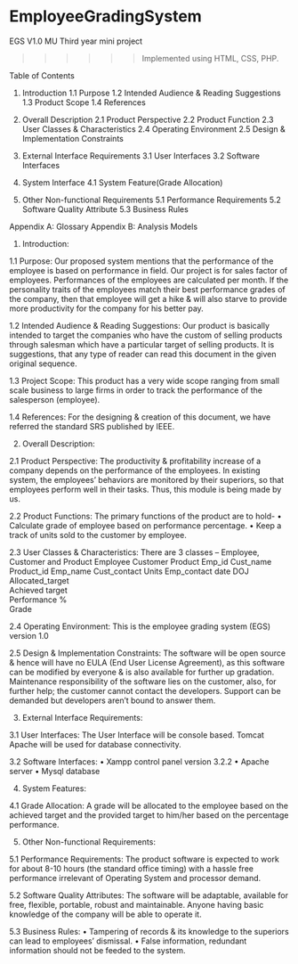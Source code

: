 # EmployeeGradingSystem
EGS V1.0
MU Third year mini project
>>>>>> Implemented using HTML, CSS, PHP.

Table of Contents
1.	Introduction
1.1	Purpose
1.2	Intended Audience & Reading Suggestions
1.3	Product Scope
1.4	References

2.	Overall Description
2.1	Product Perspective
2.2	Product Function
2.3	User Classes & Characteristics
2.4	Operating Environment
2.5	Design & Implementation Constraints

3.	External  Interface Requirements
3.1	User Interfaces
3.2	Software Interfaces

4.	System Interface
4.1	System Feature(Grade Allocation)

5.	Other Non-functional Requirements
5.1	Performance Requirements
5.2	Software Quality Attribute
5.3	Business Rules

Appendix A: Glossary
Appendix B: Analysis Models


1.	Introduction:

1.1	Purpose:
       Our proposed system mentions that the performance of the employee is based on performance in field.  Our project is for sales factor of employees.  Performances of the employees are calculated per month.  If the personality traits of the employees match their best performance grades of the company, then that employee will get a hike & will also starve to provide more productivity for the company for his better pay.

1.2	Intended Audience & Reading Suggestions:
       Our product is basically intended to target the companies who have the custom of selling products through salesman which have a particular target of selling products.  It is suggestions, that any type of reader can read this document in the given original sequence.

1.3	Project Scope:
      This product has a very wide scope ranging from small scale business to large firms in order to track the performance of the salesperson (employee).

1.4	References:
                              For the designing & creation of this document, we have referred the standard SRS published by IEEE.


2.	Overall Description:

2.1	Product Perspective:
        The productivity & profitability increase of a company depends on the performance of the employees.  In existing system, the employees’ behaviors are monitored by their superiors, so that employees perform well in their tasks.  Thus, this module is being made by us.

2.2	Product Functions:
        The primary functions of the product are to hold-
•	Calculate grade of employee based on performance percentage.
•	Keep a track of units sold to the customer by employee.

2.3	User Classes & Characteristics:
  There are 3 classes – Employee, Customer and Product
      Employee	Customer	Product
      Emp_id	Cust_name	Product_id
      Emp_name	Cust_contact	Units
      Emp_contact		date
      DOJ		
      Allocated_target		
      Achieved target		
      Performance %		
      Grade
      
2.4	Operating Environment:
       This is the employee grading system (EGS) version 1.0 

2.5	Design  & Implementation Constraints:
       The software will be open source & hence will have no EULA (End User License Agreement), as this software can be modified by everyone & is also available for further up gradation.  Maintenance responsibility of the software lies on the customer, also, for further help; the customer cannot contact the developers.  Support can be demanded but developers aren’t bound to answer them.  

3.	External Interface Requirements:

3.1	User Interfaces:
      The User Interface will be console based.  Tomcat Apache will be used for database connectivity.

3.2	Software Interfaces:
•	Xampp control panel version 3.2.2
•	Apache server
•	Mysql database

4.	System Features:

4.1	Grade Allocation:
          A grade will be allocated to the employee based on the achieved target and the provided target to him/her based on the percentage performance.


5.	Other Non-functional Requirements:

5.1	Performance Requirements:
              The product software is expected to work for about 8-10 hours (the standard office timing) with a hassle free performance irrelevant of Operating System and processor demand.

5.2	Software Quality Attributes:
              The software will be adaptable, available for free, flexible, portable, robust and maintainable.  Anyone having basic knowledge of the company will be able to operate it.

5.3	Business Rules:
•	Tampering of records & its knowledge to the superiors can lead to employees’ dismissal.
•	False information, redundant information should not be feeded to the system.
